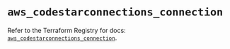 # `aws_codestarconnections_connection`

Refer to the Terraform Registry for docs: [`aws_codestarconnections_connection`](https://registry.terraform.io/providers/hashicorp/aws/6.19.0/docs/resources/codestarconnections_connection).

